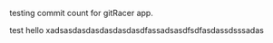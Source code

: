 testing commit count for gitRacer app.

test
hello
xadsasdasdasdasdasdasdfassadsasdfsdfasdassdsssadas